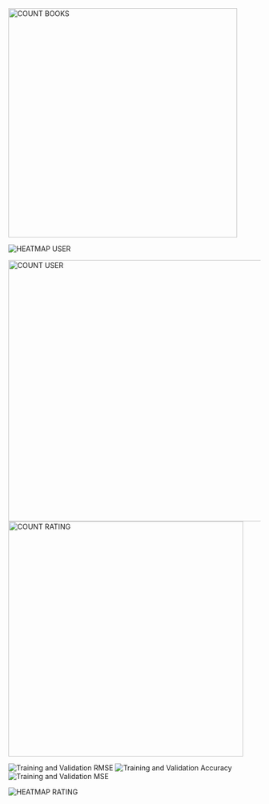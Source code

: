 <img width="457" alt="COUNT BOOKS" src="https://github.com/user-attachments/assets/ccdef635-bdcb-4d0c-bd98-46dffdaab6cb" />
  
![HEATMAP USER](https://github.com/user-attachments/assets/d1c51b75-c6a1-4390-9f79-b949726e555f)


<img width="521" alt="COUNT USER" src="https://github.com/user-attachments/assets/789d6cea-2c6f-4c4e-9164-dfb338659fae" />

<img width="469" alt="COUNT RATING" src="https://github.com/user-attachments/assets/41732a0a-fe31-4215-af4e-8884059b09d7" />

![Training and Validation RMSE](https://github.com/user-attachments/assets/cccc43d2-2bbc-4b80-b3cd-76e5e944ad97)
![Training and Validation Accuracy](https://github.com/user-attachments/assets/09c176a1-e38d-4d56-93d7-707555e22824)
![Training and Validation MSE](https://github.com/user-attachments/assets/2093cd77-b28f-4b77-a9b4-057dbe75b6a8)




![HEATMAP RATING](https://github.com/user-attachments/assets/d7c2ba01-227c-4a78-9939-53387026bf46)




